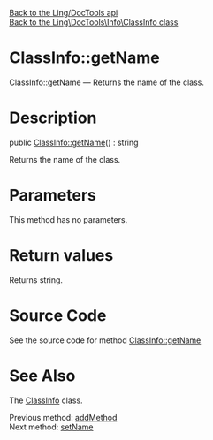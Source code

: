 [Back to the Ling/DocTools api](https://github.com/lingtalfi/DocTools/blob/master/doc/api/Ling/DocTools.md)<br>
[Back to the Ling\DocTools\Info\ClassInfo class](https://github.com/lingtalfi/DocTools/blob/master/doc/api/Ling/DocTools/Info/ClassInfo.md)


ClassInfo::getName
================



ClassInfo::getName — Returns the name of the class.




Description
================


public [ClassInfo::getName](https://github.com/lingtalfi/DocTools/blob/master/doc/api/Ling/DocTools/Info/ClassInfo/getName.md)() : string




Returns the name of the class.




Parameters
================

This method has no parameters.


Return values
================

Returns string.








Source Code
===========
See the source code for method [ClassInfo::getName](/blob/master/Info/ClassInfo.php#L219-L222)


See Also
================

The [ClassInfo](https://github.com/lingtalfi/DocTools/blob/master/doc/api/Ling/DocTools/Info/ClassInfo.md) class.

Previous method: [addMethod](https://github.com/lingtalfi/DocTools/blob/master/doc/api/Ling/DocTools/Info/ClassInfo/addMethod.md)<br>Next method: [setName](https://github.com/lingtalfi/DocTools/blob/master/doc/api/Ling/DocTools/Info/ClassInfo/setName.md)<br>

